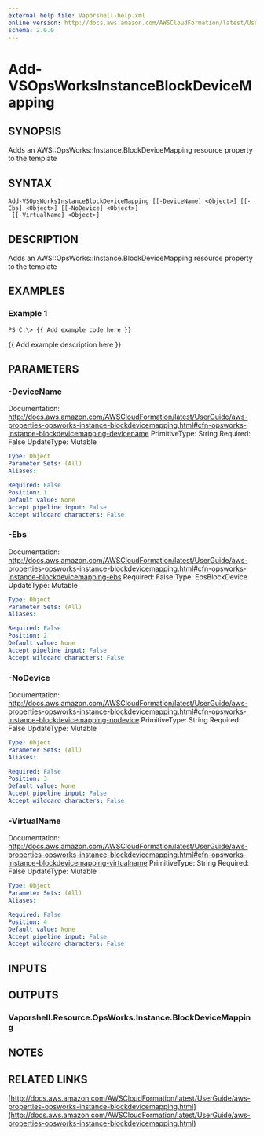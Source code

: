 ```yaml
---
external help file: Vaporshell-help.xml
online version: http://docs.aws.amazon.com/AWSCloudFormation/latest/UserGuide/aws-properties-opsworks-instance-blockdevicemapping.html
schema: 2.0.0
---
```


# Add-VSOpsWorksInstanceBlockDeviceMapping

## SYNOPSIS
Adds an AWS::OpsWorks::Instance.BlockDeviceMapping resource property to the template

## SYNTAX

```
Add-VSOpsWorksInstanceBlockDeviceMapping [[-DeviceName] <Object>] [[-Ebs] <Object>] [[-NoDevice] <Object>]
 [[-VirtualName] <Object>]
```

## DESCRIPTION
Adds an AWS::OpsWorks::Instance.BlockDeviceMapping resource property to the template

## EXAMPLES

### Example 1
```
PS C:\> {{ Add example code here }}
```

{{ Add example description here }}

## PARAMETERS

### -DeviceName
Documentation: http://docs.aws.amazon.com/AWSCloudFormation/latest/UserGuide/aws-properties-opsworks-instance-blockdevicemapping.html#cfn-opsworks-instance-blockdevicemapping-devicename
PrimitiveType: String
Required: False
UpdateType: Mutable

```yaml
Type: Object
Parameter Sets: (All)
Aliases: 

Required: False
Position: 1
Default value: None
Accept pipeline input: False
Accept wildcard characters: False
```

### -Ebs
Documentation: http://docs.aws.amazon.com/AWSCloudFormation/latest/UserGuide/aws-properties-opsworks-instance-blockdevicemapping.html#cfn-opsworks-instance-blockdevicemapping-ebs
Required: False
Type: EbsBlockDevice
UpdateType: Mutable

```yaml
Type: Object
Parameter Sets: (All)
Aliases: 

Required: False
Position: 2
Default value: None
Accept pipeline input: False
Accept wildcard characters: False
```

### -NoDevice
Documentation: http://docs.aws.amazon.com/AWSCloudFormation/latest/UserGuide/aws-properties-opsworks-instance-blockdevicemapping.html#cfn-opsworks-instance-blockdevicemapping-nodevice
PrimitiveType: String
Required: False
UpdateType: Mutable

```yaml
Type: Object
Parameter Sets: (All)
Aliases: 

Required: False
Position: 3
Default value: None
Accept pipeline input: False
Accept wildcard characters: False
```

### -VirtualName
Documentation: http://docs.aws.amazon.com/AWSCloudFormation/latest/UserGuide/aws-properties-opsworks-instance-blockdevicemapping.html#cfn-opsworks-instance-blockdevicemapping-virtualname
PrimitiveType: String
Required: False
UpdateType: Mutable

```yaml
Type: Object
Parameter Sets: (All)
Aliases: 

Required: False
Position: 4
Default value: None
Accept pipeline input: False
Accept wildcard characters: False
```

## INPUTS

## OUTPUTS

### Vaporshell.Resource.OpsWorks.Instance.BlockDeviceMapping

## NOTES

## RELATED LINKS

[http://docs.aws.amazon.com/AWSCloudFormation/latest/UserGuide/aws-properties-opsworks-instance-blockdevicemapping.html](http://docs.aws.amazon.com/AWSCloudFormation/latest/UserGuide/aws-properties-opsworks-instance-blockdevicemapping.html)

